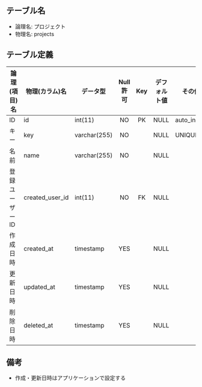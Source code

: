 ## テーブル名

- 論理名: プロジェクト
- 物理名: projects

## テーブル定義

| 論理(項目)名          | 物理(カラム)名    | データ型         | Null許可 | Key | デフォルト値 | その他設定     | 備考        |
|-----------------------|-------------------|------------------|:--------:|:---:|--------------|----------------|-------------|
| ID                    | id                | int(11)          | NO       | PK  | NULL         | auto_increment |             |
| キー                  | key               | varchar(255)     | NO       |     | NULL         | UNIQUE         |             |
| 名前                  | name              | varchar(255)     | NO       |     | NULL         |                |             |
| 登録ユーザーID        | created_user_id   | int(11)          | NO       | FK  | NULL         |                | users.id    |
| 作成日時              | created_at        | timestamp        | YES      |     | NULL         |                |             |
| 更新日時              | updated_at        | timestamp        | YES      |     | NULL         |                |             |
| 削除日時              | deleted_at        | timestamp        | YES      |     | NULL         |                |             |

## 備考

- 作成・更新日時はアプリケーションで設定する